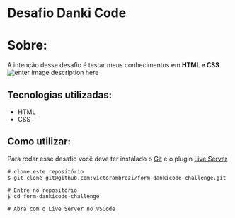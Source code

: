 #  Desafio Danki Code

# Sobre:

A intenção desse desafio é testar meus conhecimentos em **HTML e CSS**.
![enter image description here](https://media.giphy.com/media/7e1riL6eaJkhgrFEX9/giphy.gif)

## Tecnologias utilizadas:

 - HTML
 - CSS

## Como utilizar:

Para rodar esse desafio você deve ter instalado o [Git](https://git-scm.com/) e  o plugin [Live Server](https://marketplace.visualstudio.com/items?itemName=ritwickdey.LiveServer)

    # clone este repositório
    $ git clone git@github.com:victorambrozi/form-dankicode-challenge.git
    
    # Entre no repositório
    $ cd form-dankicode-challenge
    
    # Abra com o Live Server no VSCode